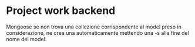 # Project work backend

Mongoose se non trova una collezione corrispondente al model preso in considerazione,
ne crea una automaticamente mettendo una -s alla fine del nome del model.
